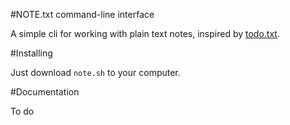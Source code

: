 #NOTE.txt command-line interface

A simple cli for working with plain text notes, inspired by [todo.txt](https://github.com/ginatrapani/todo.txt-cli/).


#Installing

Just download `note.sh` to your computer.


#Documentation

To do
